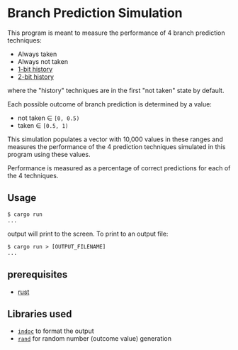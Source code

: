 # Branch Prediction Simulation

This program is meant to measure the performance of 4 branch prediction techniques:

- Always taken
- Always not taken
- [1-bit history](https://wikiless.tiekoetter.com/wiki/Branch_predictor?lang=en#One-level_branch_prediction)
- [2-bit history](https://wikiless.tiekoetter.com/wiki/Branch_predictor?lang=en#Two-level_predictor)

where the "history" techniques are in the first "not taken" state by default.

Each possible outcome of branch prediction is determined by a value:

- not taken ∈ `[0, 0.5)`
- taken ∈ `[0.5, 1)`

This simulation populates a vector with 10,000 values in these ranges and measures the performance of the 4 prediction techniques simulated in this program using these values.

Performance is measured as a percentage of correct predictions for each of the 4 techniques.

## Usage

``` console
$ cargo run
...
```

output will print to the screen. To print to an output file:

``` console
$ cargo run > [OUTPUT_FILENAME]
...
```

## prerequisites

- [rust](https://www.rust-lang.org/tools/install)

## Libraries used

- [`indoc`](https://github.com/dtolnay/indoc) to format the output
- [`rand`](https://rust-random.github.io/book/) for random number (outcome value) generation

